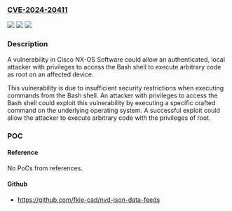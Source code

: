 ### [CVE-2024-20411](https://cve.mitre.org/cgi-bin/cvename.cgi?name=CVE-2024-20411)
![](https://img.shields.io/static/v1?label=Product&message=Cisco%20NX-OS%20Software&color=blue)
![](https://img.shields.io/static/v1?label=Version&message=%3D%209.2(3)%20&color=brighgreen)
![](https://img.shields.io/static/v1?label=Vulnerability&message=Privilege%20Defined%20With%20Unsafe%20Actions&color=brighgreen)

### Description

A vulnerability in Cisco NX-OS Software could allow an authenticated, local attacker with privileges to access the Bash shell to&nbsp;execute arbitrary code as root on an affected device.This vulnerability is due to insufficient security restrictions when executing commands from the Bash shell. An attacker with privileges to access the Bash shell could exploit this vulnerability by executing a specific crafted command on the underlying operating system. A successful exploit could allow the attacker to execute arbitrary code with the privileges of root.

### POC

#### Reference
No PoCs from references.

#### Github
- https://github.com/fkie-cad/nvd-json-data-feeds

